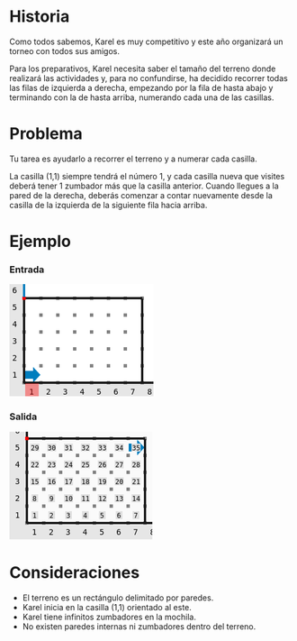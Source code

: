 # Historia

Como todos sabemos, Karel es muy competitivo y este año organizará un torneo con todos sus amigos.

Para los preparativos, Karel necesita saber el tamaño del terreno donde realizará las actividades y, para no confundirse, ha decidido recorrer todas las filas de izquierda a derecha, empezando por la fila de hasta abajo y terminando con la de hasta arriba, numerando cada una de las casillas.

# Problema

Tu tarea es ayudarlo a recorrer el terreno y a numerar cada casilla.

La casilla (1,1) siempre tendrá el número 1, y cada casilla nueva que visites deberá tener 1 zumbador más que la casilla anterior. Cuando llegues a la pared de la derecha, deberás comenzar a contar nuevamente desde la casilla de la izquierda de la siguiente fila hacia arriba.

# Ejemplo

### Entrada

![Ejemplo de entrada](entrada.png)

### Salida

![Ejemplo de salida](salida.png)


# Consideraciones

* El terreno es un rectángulo delimitado por paredes.
* Karel inicia en la casilla (1,1) orientado al este.
* Karel tiene infinitos zumbadores en la mochila.
* No existen paredes internas ni zumbadores dentro del terreno.
